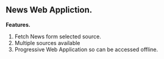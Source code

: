 ## News Web Appliction.

**Features.**

1. Fetch News form selected source.
2. Multiple sources available
3. Progressive Web Application so can be accessed offline.